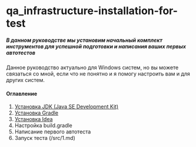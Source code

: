 # qa_infrastructure-installation-for-test
##### В данном руководстве мы установим начальный комплект инструментов для успешной подготовки и написания ваших первых автотестов
Данное руководство актуально для Windows систем, но вы можете связаться со мной, если что не понятно и я помогу настроить вам и для других систем.

#### Оглавление
1. [Установка JDK (Java SE Development Kit)](/src/Install_JDK.md)
2. [Установка Gradle](/src/Install_Gradle.md)
3. [Установка Idea](/src/Install%20Idea.md)
4. Настройка build.gradle
5. Написание первого автотеста
6. Запуск теста (/src/1.md)


